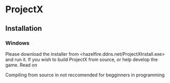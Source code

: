 # ProjectX
## Installation
### Windows
Please download the installer from <hazelfire.ddns.net/ProjectXInstall.exe> and run it. If you wish to build ProjectX from source, or help develop the game. Read on

Compiling from source in not reccomended for begginners in programming
